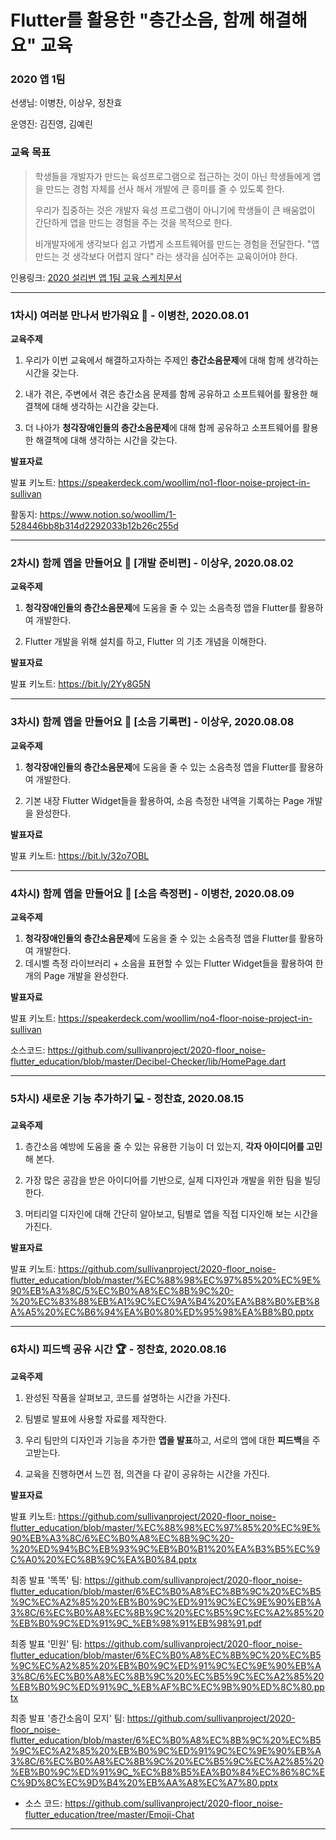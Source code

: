 # Flutter를 활용한 "층간소음, 함께 해결해요" 교육


### 2020 앱 1팀
선생님: 이병찬, 이상우, 정찬효

운영진: 김진영, 김예린


### 교육 목표

> 학생들을 개발자가 만드는 육성프로그램으로 접근하는 것이 아닌 학생들에게 앱을 만드는 경험 자체를 선사 해서 개발에 큰 흥미를 줄 수 있도록 한다.
>
> 우리가 집중하는 것은 개발자 육성 프로그램이 아니기에 학생들이 큰 배움없이 간단하게 앱을 만드는 경험을 주는 것을 목적으로 한다.
>
> 비개발자에게 생각보다 쉽고 가볍게 소프트웨어를 만드는 경험을 전달한다. "앱 만드는 것 생각보다 어렵지 않다" 라는 생각을 심어주는 교육이어야 한다. 

인용링크: [2020 설리번 앱 1팀 교육 스케치문서](https://github.com/sullivanproject/2020-floor_noise-flutter_education/blob/master/%EC%82%AC%EC%A0%84%20%EC%A4%80%EB%B9%84/%EA%B5%90%EC%9C%A1-%EC%8A%A4%EC%BC%80%EC%B9%98.md)

---

### 1차시) 여러분 만나서 반가워요 👋 - 이병찬, 2020.08.01

**교육주제**

1. 우리가 이번 교육에서 해결하고자하는 주제인 **층간소음문제**에 대해 함께 생각하는 시간을 갖는다.

2. 내가 겪은, 주변에서 겪은 층간소음 문제를 함께 공유하고 소프트웨어를 활용한 해결책에 대해 생각하는 시간을 갖는다.

3. 더 나아가 **청각장애인들의 층간소음문제**에 대해 함께 공유하고 소프트웨어를 활용한 해결책에 대해 생각하는 시간을 갖는다.

**발표자료**

발표 키노트: https://speakerdeck.com/woollim/no1-floor-noise-project-in-sullivan

활동지: https://www.notion.so/woollim/1-528446bb8b314d2292033b12b26c255d

---

### 2차시) 함께 앱을 만들어요 🤸‍ [개발 준비편] - 이상우, 2020.08.02

**교육주제**

1. **청각장애인들의 층간소음문제**에 도움을 줄 수 있는 소음측정 앱을 Flutter를 활용하여 개발한다.

2. Flutter 개발을 위해 설치를 하고, Flutter 의 기초 개념을 이해한다.


**발표자료**

발표 키노트: https://bit.ly/2Yy8G5N

---

### 3차시) 함께 앱을 만들어요 📝 [소음 기록편] - 이상우, 2020.08.08

**교육주제**

1. **청각장애인들의 층간소음문제**에 도움을 줄 수 있는 소음측정 앱을 Flutter를 활용하여 개발한다.

2. 기본 내장 Flutter Widget들을 활용하여, 소음 측정한 내역을 기록하는 Page 개발을 완성한다.


**발표자료**

발표 키노트: https://bit.ly/32o7OBL

---

### 4차시) 함께 앱을 만들어요 🤖 [소음 측정편] - 이병찬, 2020.08.09

**교육주제**

1. **청각장애인들의 층간소음문제**에 도움을 줄 수 있는 소음측정 앱을 Flutter를 활용하여 개발한다.
2. 데시벨 측정 라이브러리 + 소음을 표현할 수 있는 Flutter Widget들을 활용하여 한개의 Page 개발을 완성한다.

**발표자료**

발표 키노트: https://speakerdeck.com/woollim/no4-floor-noise-project-in-sullivan

소스코드: https://github.com/sullivanproject/2020-floor_noise-flutter_education/blob/master/Decibel-Checker/lib/HomePage.dart

---

### 5차시) 새로운 기능 추가하기 💻 - 정찬효, 2020.08.15

**교육주제**

1. 층간소음 예방에 도움을 줄 수 있는 유용한 기능이 더 있는지, **각자 아이디어를 고민**해 본다.

2. 가장 많은 공감을 받은 아이디어를 기반으로, 실제 디자인과 개발을 위한 팀을 빌딩한다.

3. 머티리얼 디자인에 대해 간단히 알아보고, 팀별로 앱을 직접 디자인해 보는 시간을 가진다.

**발표자료**

발표 키노트: https://github.com/sullivanproject/2020-floor_noise-flutter_education/blob/master/%EC%88%98%EC%97%85%20%EC%9E%90%EB%A3%8C/5%EC%B0%A8%EC%8B%9C%20-%20%EC%83%88%EB%A1%9C%EC%9A%B4%20%EA%B8%B0%EB%8A%A5%20%EC%B6%94%EA%B0%80%ED%95%98%EA%B8%B0.pptx

---

### 6차시) 피드백 공유 시간 🏆 - 정찬효, 2020.08.16

**교육주제**

1. 완성된 작품을 살펴보고, 코드를 설명하는 시간을 가진다.

2. 팀별로 발표에 사용할 자료를 제작한다.

3. 우리 팀만의 디자인과 기능을 추가한 **앱을 발표**하고, 서로의 앱에 대한 **피드백**을 주고받는다.

4. 교육을 진행하면서 느낀 점, 의견을 다 같이 공유하는 시간을 가진다.


**발표자료**

발표 키노트: https://github.com/sullivanproject/2020-floor_noise-flutter_education/blob/master/%EC%88%98%EC%97%85%20%EC%9E%90%EB%A3%8C/6%EC%B0%A8%EC%8B%9C%20-%20%ED%94%BC%EB%93%9C%EB%B0%B1%20%EA%B3%B5%EC%9C%A0%20%EC%8B%9C%EA%B0%84.pptx

최종 발표 '똑똑' 팀: https://github.com/sullivanproject/2020-floor_noise-flutter_education/blob/master/6%EC%B0%A8%EC%8B%9C%20%EC%B5%9C%EC%A2%85%20%EB%B0%9C%ED%91%9C%EC%9E%90%EB%A3%8C/6%EC%B0%A8%EC%8B%9C%20%EC%B5%9C%EC%A2%85%20%EB%B0%9C%ED%91%9C_%EB%98%91%EB%98%91.pdf

최종 발표 '민원' 팀: https://github.com/sullivanproject/2020-floor_noise-flutter_education/blob/master/6%EC%B0%A8%EC%8B%9C%20%EC%B5%9C%EC%A2%85%20%EB%B0%9C%ED%91%9C%EC%9E%90%EB%A3%8C/6%EC%B0%A8%EC%8B%9C%20%EC%B5%9C%EC%A2%85%20%EB%B0%9C%ED%91%9C_%EB%AF%BC%EC%9B%90%ED%8C%80.pptx

최종 발표 '층간소음이 모지' 팀: https://github.com/sullivanproject/2020-floor_noise-flutter_education/blob/master/6%EC%B0%A8%EC%8B%9C%20%EC%B5%9C%EC%A2%85%20%EB%B0%9C%ED%91%9C%EC%9E%90%EB%A3%8C/6%EC%B0%A8%EC%8B%9C%20%EC%B5%9C%EC%A2%85%20%EB%B0%9C%ED%91%9C_%EC%B8%B5%EA%B0%84%EC%86%8C%EC%9D%8C%EC%9D%B4%20%EB%AA%A8%EC%A7%80.pptx

- 소스 코드: https://github.com/sullivanproject/2020-floor_noise-flutter_education/tree/master/Emoji-Chat

---
